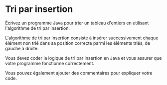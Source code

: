 # Tri par insertion

Écrivez un programme Java pour trier un tableau d'entiers en utilisant l'algorithme de tri par insertion. 

L'algorithme de tri par insertion consiste à insérer successivement chaque élément non trié dans sa 
position correcte parmi les éléments triés, de gauche à droite. 

Vous devez coder la logique de tri par insertion en Java et vous assurer que votre programme fonctionne 
correctement. 

Vous pouvez également ajouter des commentaires pour expliquer votre code.